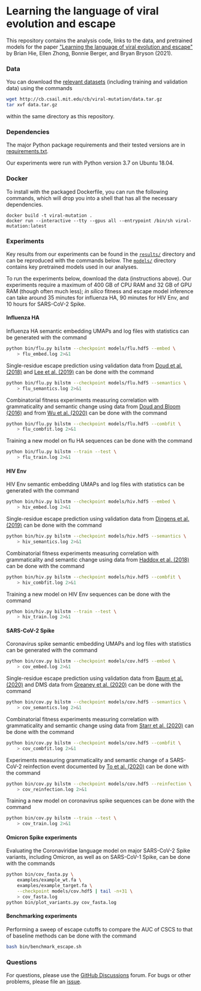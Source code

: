 # Learning the language of viral evolution and escape

This repository contains the analysis code, links to the data, and pretrained models for the paper ["Learning the language of viral evolution and escape"](https://science.sciencemag.org/content/371/6526/284) by Brian Hie, Ellen Zhong, Bonnie Berger, and Bryan Bryson (2021).

### Data

You can download the [relevant datasets](http://cb.csail.mit.edu/cb/viral-mutation/data.tar.gz) (including training and validation data) using the commands
```bash
wget http://cb.csail.mit.edu/cb/viral-mutation/data.tar.gz
tar xvf data.tar.gz
```
within the same directory as this repository.

### Dependencies

The major Python package requirements and their tested versions are in [requirements.txt](requirements.txt).

Our experiments were run with Python version 3.7 on Ubuntu 18.04.

### Docker

To install with the packaged Dockerfile, you can run the following commands, which will drop you into a shell that has all the necessary dependencies.
```
docker build -t viral-mutation .       
docker run --interactive --tty --gpus all --entrypoint /bin/sh viral-mutation:latest
```


### Experiments

Key results from our experiments can be found in the [`results/`](results) directory and can be reproduced with the commands below. The [`models/`](models) directory contains key pretrained models used in our analyses.

To run the experiments below, download the data (instructions above). Our experiments require a maximum of 400 GB of CPU RAM and 32 GB of GPU RAM (though often much less); _in silico_ fitness and escape model inference can take around 35 minutes for influenza HA, 90 minutes for HIV Env, and 10 hours for SARS-CoV-2 Spike.

#### Influenza HA

Influenza HA semantic embedding UMAPs and log files with statistics can be generated with the command
```bash
python bin/flu.py bilstm --checkpoint models/flu.hdf5 --embed \
    > flu_embed.log 2>&1
```

Single-residue escape prediction using validation data from [Doud et al. (2018)](https://github.com/jbloomlab/HA_antibody_ease_of_escape) and [Lee et al. (2019)](https://github.com/jbloomlab/map_flu_serum_Perth2009_H3_HA) can be done with the command
```bash
python bin/flu.py bilstm --checkpoint models/flu.hdf5 --semantics \
    > flu_semantics.log 2>&1
```

Combinatorial fitness experiments measuring correlation with grammaticality and semantic change using data from [Doud and Bloom (2016)](https://www.mdpi.com/1999-4915/8/6/155/htm) and from [Wu et al. (2020)](https://github.com/wchnicholas/site_B_landscape) can be done with the command
```bash
python bin/flu.py bilstm --checkpoint models/flu.hdf5 --combfit \
    > flu_combfit.log 2>&1
```

Training a new model on flu HA sequences can be done with the command
```bash
python bin/flu.py bilstm --train --test \
    > flu_train.log 2>&1
```

#### HIV Env

HIV Env semantic embedding UMAPs and log files with statistics can be generated with the command
```bash
python bin/hiv.py bilstm --checkpoint models/hiv.hdf5 --embed \
    > hiv_embed.log 2>&1
```

Single-residue escape prediction using validation data from [Dingens et al. (2019)](https://github.com/jbloomlab/EnvsAntigenicAtlas) can be done with the command
```bash
python bin/hiv.py bilstm --checkpoint models/hiv.hdf5 --semantics \
    > hiv_semantics.log 2>&1
```

Combinatorial fitness experiments measuring correlation with grammaticality and semantic change using data from [Haddox et al. (2018)](https://github.com/jbloomlab/EnvMutationalShiftsPaper) can be done with the command
```bash
python bin/hiv.py bilstm --checkpoint models/hiv.hdf5 --combfit \
    > hiv_combfit.log 2>&1
```

Training a new model on HIV Env sequences can be done with the command
```bash
python bin/hiv.py bilstm --train --test \
    > hiv_train.log 2>&1
```

#### SARS-CoV-2 Spike

Coronavirus spike semantic embedding UMAPs and log files with statistics can be generated with the command
```bash
python bin/cov.py bilstm --checkpoint models/cov.hdf5 --embed \
    > cov_embed.log 2>&1
```

Single-residue escape prediction using validation data from [Baum et al. (2020)](https://science.sciencemag.org/content/early/2020/06/15/science.abd0831) and DMS data from [Greaney et al. (2020)](https://www.biorxiv.org/content/10.1101/2020.09.10.292078v1.full.pdf) can be done with the command
```bash
python bin/cov.py bilstm --checkpoint models/cov.hdf5 --semantics \
    > cov_semantics.log 2>&1
```

Combinatorial fitness experiments measuring correlation with grammaticality and semantic change using data from [Starr et al. (2020)](https://jbloomlab.github.io/SARS-CoV-2-RBD_DMS) can be done with the command
```bash
python bin/cov.py bilstm --checkpoint models/cov.hdf5 --combfit \
    > cov_combfit.log 2>&1
```

Experiments measuring grammaticality and semantic change of a SARS-CoV-2 reinfection event documented by [To et al. (2020)](https://academic.oup.com/cid/advance-article/doi/10.1093/cid/ciaa1275/5897019) can be done with the command
```bash
python bin/cov.py bilstm --checkpoint models/cov.hdf5 --reinfection \
    > cov_reinfection.log 2>&1
```

Training a new model on coronavirus spike sequences can be done with the command
```bash
python bin/cov.py bilstm --train --test \
    > cov_train.log 2>&1
```

#### Omicron Spike experiments

Evaluating the Coronaviridae language model on major SARS-CoV-2 Spike variants, including Omicron, as well as on SARS-CoV-1 Spike, can be done with the commands
```bash
python bin/cov_fasta.py \
    examples/example_wt.fa \
    examples/example_target.fa \
    --checkpoint models/cov.hdf5 | tail -n+31 \
    > cov_fasta.log
python bin/plot_variants.py cov_fasta.log
```

#### Benchmarking experiments

Performing a sweep of escape cutoffs to compare the AUC of CSCS to that of baseline methods can be done with the command
```bash
bash bin/benchmark_escape.sh
```

### Questions

For questions, please use the [GitHub Discussions](https://github.com/brianhie/viral-mutation/discussions) forum. For bugs or other problems, please file an [issue](https://github.com/brianhie/viral-mutation/issues).

